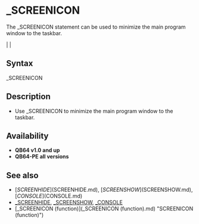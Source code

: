 # _SCREENICON

The _SCREENICON statement can be used to minimize the main program window to the taskbar.

  

|  |

## Syntax

_SCREENICON
  

## Description

* Use _SCREENICON to minimize the main program window to the taskbar.

  

## Availability

* **QB64 v1.0 and up**
* **QB64-PE all versions**

  

## See also

* [$SCREENHIDE]($SCREENHIDE.md), [$SCREENSHOW]($SCREENSHOW.md), [$CONSOLE]($CONSOLE.md)
* [_SCREENHIDE](_SCREENHIDE.md), [_SCREENSHOW](_SCREENSHOW.md), [_CONSOLE](_CONSOLE.md)
* [_SCREENICON (function)](_SCREENICON (function).md) "SCREENICON (function)")

  
